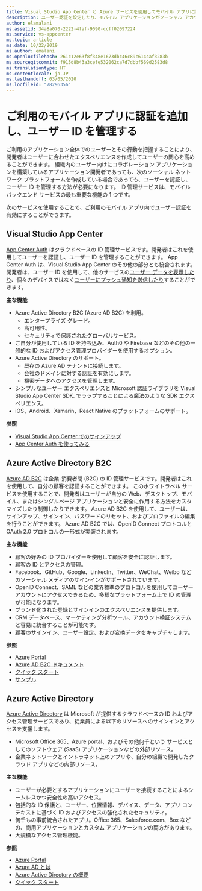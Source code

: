 ```yaml
---
title: Visual Studio App Center と Azure サービスを使用してモバイル アプリに認証を追加する
description: ユーザー認証を設定したり、モバイル アプリケーションがソーシャル アカウント、Azure Active Directory、およびカスタム認証を使用して認証を受けられるようにしたりするのに役立つ Visual Studio App Center などのサービスについて説明します。
author: elamalani
ms.assetid: 34a8a070-2222-4faf-9090-ccff02097224
ms.service: vs-appcenter
ms.topic: article
ms.date: 10/22/2019
ms.author: emalani
ms.openlocfilehash: 261c12e63f8f348e1673dbc46c89c614caf3283b
ms.sourcegitcommit: f915d8b43a3cefe532062ca7d7dbbf569d2583d8
ms.translationtype: HT
ms.contentlocale: ja-JP
ms.lasthandoff: 03/05/2020
ms.locfileid: "78296356"
---
```

# <a name="add-authentication-and-manage-user-identities-in-your-mobile-apps"></a>ご利用のモバイル アプリに認証を追加し、ユーザー ID を管理する

ご利用のアプリケーション全体でのユーザーとその行動を把握することにより、開発者はユーザーに合わせたエクスペリエンスを作成してユーザーの関心を高めることができます。 組織内のユーザー向けにコラボレーション アプリケーションを構築しているアプリケーション開発者であっても、次のソーシャル ネットワーク プラットフォームを作成している場合であっても、ユーザーを認証し、ユーザー ID を管理する方法が必要になります。 ID 管理サービスは、モバイル バックエンド サービスの最も重要な機能の 1 つです。

次のサービスを使用することで、ご利用のモバイル アプリ内でユーザー認証を有効にすることができます。

## <a name="visual-studio-app-center"></a>Visual Studio App Center
[App Center Auth](/appcenter/auth/) はクラウドベースの ID 管理サービスです。開発者はこれを使用してユーザーを認証し、ユーザー ID を管理することができます。 App Center Auth は、Visual Studio App Center のその他の部分とも統合されます。 開発者は、ユーザー ID を使用して、他のサービスの[ユーザー データを表示したり](/appcenter/data/index)、個々のデバイスではなく[ユーザーにプッシュ通知を送信したり](/appcenter/push/push-to-user#setting-user-identity)することができます。 

**主な機能**
- Azure Active Directory B2C (Azure AD B2C) を利用。 
    - エンタープライズ グレード。
    - 高可用性。
    - セキュリティで保護されたグローバルサービス。
- ご自分が使用している ID を持ち込み、Auth0 や Firebase などのその他の一般的な ID およびアクセス管理プロバイダーを使用するオプション。
- Azure Active Directory のサポート。
    - 既存の Azure AD テナントに接続します。 
    - 会社のドメインに対する認証を有効にします。
    - 機密データへのアクセスを管理します。
- シンプルなユーザー エクスペリエンスと Microsoft 認証ライブラリを Visual Studio App Center SDK. でラップすることによる魔法のような SDK エクスペリエンス。
- iOS、Android、Xamarin、React Native のプラットフォームのサポート。

**参照**
- [Visual Studio App Center でのサインアップ](https://appcenter.ms/signup?utm_source=Mobile%20Development%20Docs&utm_medium=Azure&utm_campaign=New%20azure%20docs) 
- [App Center Auth を使ってみる](/appcenter/auth/)

## <a name="azure-active-directory-b2c"></a>Azure Active Directory B2C
[Azure AD B2C](https://azure.microsoft.com/services/active-directory-b2c/) は企業-消費者間 (B2C) の ID 管理サービスです。開発者はこれを使用して、自分の顧客を認証することができます。 このホワイトラベル サービスを使用することで、開発者はユーザーが自分の Web、デスクトップ、モバイル、またはシングルページ アプリケーションと安全に作用する方法をカスタマイズしたり制御したりできます。 Azure AD B2C を使用して、ユーザーは、サインアップ、サインイン、パスワードのリセット、およびプロファイルの編集を行うことができます。 Azure AD B2C では、OpenID Connect プロトコルと OAuth 2.0 プロトコルの一形式が実装されます。 

**主な機能**
- 顧客の好みの ID プロバイダーを使用して顧客を安全に認証します。
- 顧客の ID とアクセスの管理。
- Facebook、GitHub、Google、LinkedIn、Twitter、WeChat、Weibo などのソーシャル メディアのサインインがサポートされています。
- OpenID Connect、SAML などの業界標準のプロトコルを使用してユーザー アカウントにアクセスできるため、多様なプラットフォーム上で ID の管理が可能になります。
- ブランド化された登録とサインインのエクスペリエンスを提供します。
- CRM データベース、マーケティング分析ツール、アカウント検証システムと容易に統合することが可能です。
- 顧客のサインイン、ユーザー設定、および変換データをキャプチャします。

**参照**
- [Azure Portal](https://portal.azure.com/)
- [Azure AD B2C ドキュメント](/azure/active-directory-b2c/)
- [クイック スタート](/azure/active-directory-b2c/active-directory-b2c-quickstarts-web-app)
- [サンプル](/azure/active-directory-b2c/code-samples)

## <a name="azure-active-directory"></a>Azure Active Directory
[Azure Active Directory](https://azure.microsoft.com/services/active-directory/) は Microsoft が提供するクラウドベースの ID およびアクセス管理サービスであり、従業員による以下のリソースへのサインインとアクセスを支援します。
- Microsoft Office 365、Azure portal、およびその他何千という サービスとしてのソフトウェア (SaaS) アプリケーションなどの外部リソース。
- 企業ネットワークとイントラネット上のアプリや、自分の組織で開発したクラウド アプリなどの内部リソース。

**主な機能**
- ユーザーが必要とするアプリケーションにユーザーを接続することによるシームレスかつ安全性の高いアクセス。
- 包括的な ID 保護と、ユーザー、位置情報、デバイス、データ、アプリ コンテキストに基づく ID およびアクセスの強化されたセキュリティ。
- 何千もの事前統合されたアプリ。Office 365、Salesforce.com、Box などの、商用アプリケーションとカスタム アプリケーションの両方があります。
- 大規模なアクセス管理機能。

**参照**
- [Azure Portal](https://portal.azure.com/)
- [Azure AD とは](/azure/active-directory/fundamentals/active-directory-whatis)
- [Azure Active Directory の概要](/azure/active-directory/fundamentals/active-directory-whatis)
- [クイック スタート](/azure/active-directory/fundamentals/active-directory-access-create-new-tenant)